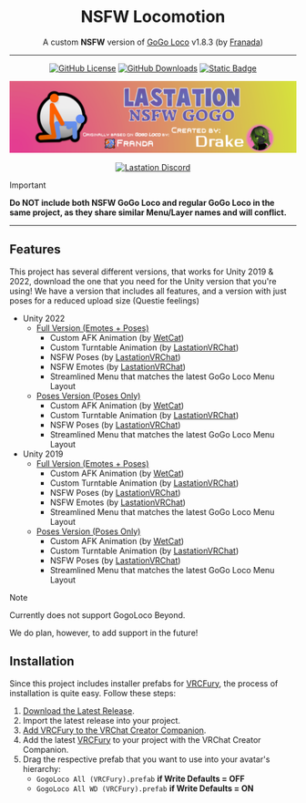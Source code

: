 <div align="center">

# NSFW Locomotion

A custom **NSFW** version of [GoGo Loco](https://teeth-fetch-gdl.craft.me/CxY701Ne9Ng5Ev) v1.8.3 (by [Franada](https://twitter.com/franadaVRC))

---------------------------------------

[![GitHub License](https://img.shields.io/github/license/LastationVRChat/NSFW-Locomotion?style=for-the-badge&labelColor=c92078&color=e33b92)](https://github.com/LastationVRChat/NSFW-Locomotion/blob/main/LICENSE)
[![GitHub Downloads](https://img.shields.io/github/downloads/LastationVRChat/NSFW-Locomotion/total?style=for-the-badge&labelColor=c92078&color=e33b92)](https://github.com/LastationVRChat/NSFW-Locomotion/releases/latest)
[![Static Badge](https://img.shields.io/badge/Maintained%20By-KuryKat-696969?style=for-the-badge&labelColor=c92078&color=e33b92)](https://vrchat.com/home/user/usr_88edd638-41f7-4b86-81d2-425589e38828)

![NSFW Locomotion Banner](./media/NSFWLoco1MB.png)

[![Lastation Discord](https://discord.com/api/guilds/979168103063765022/widget.png?style=banner2)](https://discord.gg/lastation)

</div>

> [!IMPORTANT]
> **Do NOT include both NSFW GoGo Loco and regular GoGo Loco in the same project, as they share similar Menu/Layer names and will conflict.**

---------------------------------------

## Features

This project has several different versions, that works for Unity 2019 & 2022, download the one that you need for the Unity version that you're using! We have a version that includes all features, and a version with just poses for a reduced upload size (Questie feelings)

- Unity 2022
  - [Full Version (Emotes + Poses)](https://github.com/LastationVRChat/NSFW-Locomotion/tree/2022/full)
    - Custom AFK Animation (by [WetCat](https://wetcat.gumroad.com/))
    - Custom Turntable Animation (by [LastationVRChat](https://github.com/LastationVRChat/))
    - NSFW Poses (by [LastationVRChat](https://github.com/LastationVRChat/))
    - NSFW Emotes (by [LastationVRChat](https://github.com/LastationVRChat/))
    - Streamlined Menu that matches the latest GoGo Loco Menu Layout
  - [Poses Version (Poses Only)](https://github.com/LastationVRChat/NSFW-Locomotion/tree/2022/poses)
    - Custom AFK Animation (by [WetCat](https://wetcat.gumroad.com/))
    - Custom Turntable Animation (by [LastationVRChat](https://github.com/LastationVRChat/))
    - NSFW Poses (by [LastationVRChat](https://github.com/LastationVRChat/))
    - Streamlined Menu that matches the latest GoGo Loco Menu Layout
- Unity 2019
  - [Full Version (Emotes + Poses)](https://github.com/LastationVRChat/NSFW-Locomotion/tree/2019/full)
    - Custom AFK Animation (by [WetCat](https://wetcat.gumroad.com/))
    - Custom Turntable Animation (by [LastationVRChat](https://github.com/LastationVRChat/))
    - NSFW Poses (by [LastationVRChat](https://github.com/LastationVRChat/))
    - NSFW Emotes (by [LastationVRChat](https://github.com/LastationVRChat/))
    - Streamlined Menu that matches the latest GoGo Loco Menu Layout
  - [Poses Version (Poses Only)](https://github.com/LastationVRChat/NSFW-Locomotion/tree/2019/poses)
    - Custom AFK Animation (by [WetCat](https://wetcat.gumroad.com/))
    - Custom Turntable Animation (by [LastationVRChat](https://github.com/LastationVRChat/))
    - NSFW Poses (by [LastationVRChat](https://github.com/LastationVRChat/))
    - Streamlined Menu that matches the latest GoGo Loco Menu Layout

> [!NOTE]
> Currently does not support GogoLoco Beyond.
>
> We do plan, however, to add support in the future!

## Installation

Since this project includes installer prefabs for [VRCFury](https://vrcfury.com/), the process of installation is quite easy. Follow these steps:

1. [Download the Latest Release](https://github.com/LastationVRChat/NSFW-Locomotion/releases/latest).
2. Import the latest release into your project.
3. [Add VRCFury to the VRChat Creator Companion](https://vrcfury.com/download).
4. Add the latest [VRCFury](https://vrcfury.com/) to your project with the VRChat Creator Companion.
5. Drag the respective prefab that you want to use into your avatar's hierarchy:
   - `GogoLoco All (VRCFury).prefab` **if Write Defaults = OFF**
   - `GogoLoco All WD (VRCFury).prefab` **if Write Defaults = ON**
